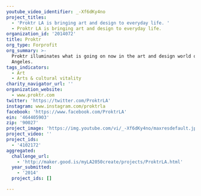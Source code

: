 ```yaml
---
youtube_video_identifier: _-Xf6dKy4no
project_titles:
  - 'Proktr LA is bringing art and design to everyday life. '
  - Proktr LA is bringing art and design to everyday life.
organization_id: '2014072'
title: Proktr
org_type: Forprofit
org_summary: >-
  Proktr illuminates what is going on now in the art and design world of Los
  Angeles.
tags_indicators:
  - Art
  - Arts & cultural vitality
charity_navigator_url: ''
organization_website:
  - www.proktr.com
twitter: 'https://twitter.com/ProktrLA'
instagram: www.instagram.com/proktrla
facebook: 'https://www.facebook.com/ProktrLA'
ein: '464405903'
zip: '90027'
project_image: 'https://img.youtube.com/vi/_-Xf6dKy4no/maxresdefault.jpg'
project_video: ''
project_ids:
  - '4102172'
aggregated:
  challenge_url:
    - 'http://maker.good.is/myLA2050create/projects/ProktrLA.html'
  year_submitted:
    - '2014'
  project_ids: []

---
```

